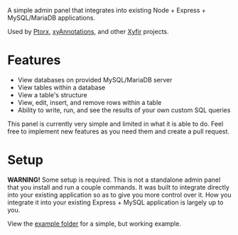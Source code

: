 A simple admin panel that integrates into existing Node + Express + MySQL/MariaDB applications.

Used by [Ptorx](https://ptorx.com), [xyAnnotations](https://annotations.xyfir.com), and other [Xyfir](https://www.xyfir.com/) projects.

# Features

* View databases on provided MySQL/MariaDB server
* View tables within a database
* View a table's structure
* View, edit, insert, and remove rows within a table
* Ability to write, run, and see the results of your own custom SQL queries

This panel is currently very simple and limited in what it is able to do. Feel free to implement new features as you need them and create a pull request.

# Setup

**WARNING!** Some setup is required. This is not a standalone admin panel that you install and run a couple commands. It was built to integrate directly into your existing application so as to give you more control over it. How you integrate it into your existing Express + MySQL application is largely up to you.

View the [example folder](https://github.com/Xyfir/admyn/tree/master/example) for a simple, but working example.

